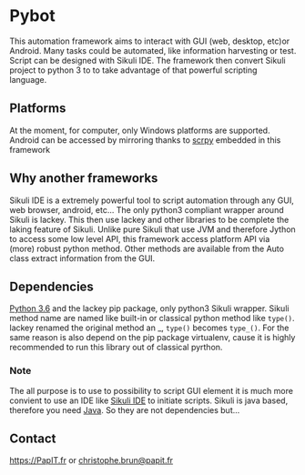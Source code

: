 # Pybot
This automation framework aims to interact with GUI (web, desktop, etc)or Android. Many tasks
could be automated, like information harvesting or test. Script can be designed with Sikuli IDE.
The framework then convert Sikuli project to python 3 to to take advantage of that powerful scripting language.

## Platforms
  At the moment, for computer, only Windows platforms are supported. Android can be accessed by mirroring thanks to [scrpy](https://github.com/Genymobile/scrcpy) embedded in this framework
  
## Why another frameworks
  Sikuli IDE is a extremely powerful tool to script automation through any GUI, web browser, android, etc... The only python3 compliant wrapper around Sikuli is lackey.
  This then use lackey and other libraries to be complete the laking feature of Sikuli.
  Unlike pure Sikuli that use JVM and therefore Jython to access some low level API, this framework access platform API via (more) robust python method.
  Other methods are available from the Auto class extract information from the GUI.

## Dependencies
  [Python 3.6](https://www.python.org/downloads/) and the lackey pip package, only python3 Sikuli wrapper.
  Sikuli method name are named like built-in or classical python method like `type()`. lackey renamed the original method an _,
  `type()` becomes `type_()`. For the same reason is also depend on the pip package virtualenv, cause it is highly recommended to run this library out of classical pyrthon.

### Note
  The all purpose is to use to possibility to script GUI element it is much more convient to use an IDE like [Sikuli IDE](http://www.sikuli.org/downloadrc3.html) to initiate scripts.
  Sikuli is java based, therefore you need [Java](https://www.java.com/fr/download/). So they are not dependencies but...

## Contact
  https://PapIT.fr or christophe.brun@papit.fr